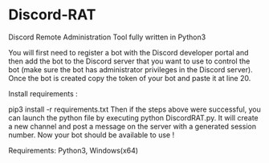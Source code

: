 # Discord-RAT
Discord Remote Administration Tool fully written in Python3


You will first need to register a bot with the Discord developer portal and then add the bot to the Discord server that you want to use to control the bot (make sure the bot has administrator privileges in the Discord server). Once the bot is created copy the token of your bot and paste it at line 20.

Install requirements :

pip3 install -r requirements.txt
Then if the steps above were successful, you can launch the python file by executing python DiscordRAT.py. It will create a new channel and post a message on the server with a generated session number.
Now your bot should be available to use !

Requirements:
Python3, Windows(x64)

